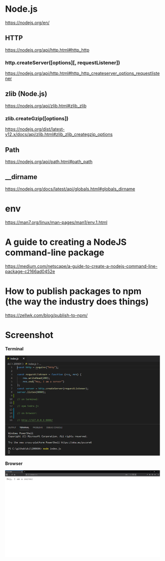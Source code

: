 # Node.js

https://nodejs.org/en/  

## HTTP

https://nodejs.org/api/http.html#http_http

### http.createServer([options][, requestListener])

https://nodejs.org/api/http.html#http_http_createserver_options_requestlistener

## zlib (Node.js)

https://nodejs.org/api/zlib.html#zlib_zlib

### zlib.createGzip([options])

https://nodejs.org/dist/latest-v12.x/docs/api/zlib.html#zlib_zlib_creategzip_options

## Path

https://nodejs.org/api/path.html#path_path

## __dirname

https://nodejs.org/docs/latest/api/globals.html#globals_dirname

# env

https://man7.org/linux/man-pages/man1/env.1.html

# A guide to creating a NodeJS command-line package

https://medium.com/netscape/a-guide-to-create-a-nodejs-command-line-package-c2166ad0452e

# How to publish packages to npm (the way the industry does things)

https://zellwk.com/blog/publish-to-npm/

# Screenshot

**Terminal**

![screenshot](./img/screenshotTerminal.png)

**Browser**

![screenshot](./img/screenshotBrowser.png)
